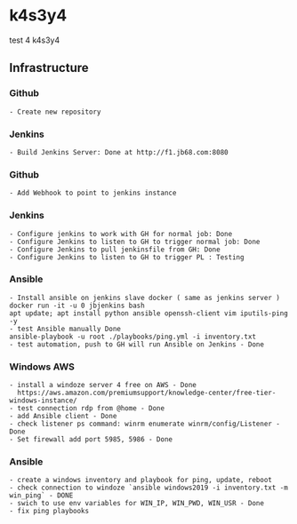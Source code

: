# k4s3y4
test 4 k4s3y4

## Infrastructure
### Github
    - Create new repository
### Jenkins
    - Build Jenkins Server: Done at http://f1.jb68.com:8080
### Github
    - Add Webhook to point to jenkins instance
### Jenkins
    - Configure jenkins to work with GH for normal job: Done
    - Configure Jenkins to listen to GH to trigger normal job: Done
    - Configure Jenkins to pull jenkinsfile from GH: Done
    - Configure Jenkins to listen to GH to trigger PL : Testing
### Ansible
    - Install ansible on jenkins slave docker ( same as jenkins server )
    docker run -it -u 0 jbjenkins bash
    apt update; apt install python ansible openssh-client vim iputils-ping -y
    - test Ansible manually Done
    ansible-playbook -u root ./playbooks/ping.yml -i inventory.txt
    - test automation, push to GH will run Ansible on Jenkins - Done
### Windows AWS
    - install a windoze server 4 free on AWS - Done
      https://aws.amazon.com/premiumsupport/knowledge-center/free-tier-windows-instance/
    - test connection rdp from @home - Done
    - add Ansible client - Done
    - check listener ps command: winrm enumerate winrm/config/Listener - Done
    - Set firewall add port 5985, 5986 - Done
### Ansible
    - create a windows inventory and playbook for ping, update, reboot
    - check connection to windoze `ansible windows2019 -i inventory.txt -m win_ping` - DONE
    - swich to use env variables for WIN_IP, WIN_PWD, WIN_USR - Done
    - fix ping playbooks
